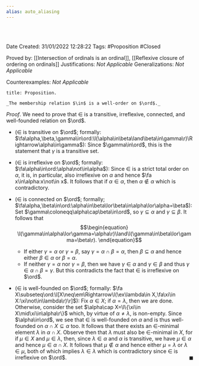 ```yaml
---
alias: auto_aliasing
---
```


<br />
<br />

Date Created: 31/01/2022 12:28:22
Tags: #Proposition #Closed 

Proved by: [[Intersection of ordinals is an ordinal]], [[Reflexive closure of ordering on ordinals]]
Justifications: _Not Applicable_
Generalizations: _Not Applicable_

Counterexamples: _Not Applicable_

``` ad-Proposition
title: Proposition.

_The membership relation $\in$ is a well-order on $\ord$._

```

_Proof_. We need to prove that $\in$ is a transitive, irreflexive, connected, and well-founded relation on $\ord$.
* ($\in$ is transitive on $\ord$; formally: $\fa\alpha,\beta,\gamma\in\ord:\l(\alpha\in\beta\land\beta\in\gamma\r)\Rightarrow\alpha\in\gamma$): Since $\gamma\in\ord$, this is the statement that $\gamma$ is a transitive set.

* ($\in$ is irreflexive on $\ord$; formally: $\fa\alpha\in\ord:\alpha\not\in\alpha$): Since $\in$ is a strict total order on $\alpha$, it is, in particular, also irreflexive on $\alpha$ and hence $\fa x\in\alpha:x\not\in x$. It follows that if $\alpha\in\alpha$, then $\alpha\not\in\alpha$ which is contradictory.
* ($\in$ is connected on $\ord$; formally; $\fa\alpha,\beta\in\ord:\alpha\in\beta\lor\beta\in\alpha\lor\alpha=\beta$): Set $\gamma\coloneqq\alpha\cap\beta\in\ord$, so $\gamma\subseteq\alpha$ and $\gamma\subseteq\beta$. It follows that$$\begin{equation}
    \l(\gamma\in\alpha\lor\gamma=\alpha\r)\land\l(\gamma\in\beta\lor\gamma=\beta\r).
 \end{equation}$$
    * If either $\gamma=\alpha$ or $\gamma=\beta$, say $\gamma=\alpha\cap\beta=\alpha$, then $\beta\subseteq\alpha$ and hence either $\beta\in\alpha$ or $\beta=\alpha$.
    * If neither $\gamma=\alpha$ nor $\gamma=\beta$, then we have $\gamma\in\alpha$ and $\gamma\in\beta$ and thus $\gamma\in\alpha\cap\beta=\gamma$. But this contradicts the fact that $\in$ is irreflexive on $\ord$.
* ($\in$ is well-founded on $\ord$; formally: $\fa X\subseteq\ord:\l[X\neq\em\Rightarrow\l(\ex\lambda\in X,\fa\xi\in X:\xi\not\in\lambda\r)\r]$): Fix $\alpha\in X$; if $\alpha=\lambda$, then we are done. Otherwise, consider the set $\alpha\cap X=\l\{\xi\in X\mid\xi\in\alpha\r\}$ which, by virtue of $\alpha\neq\lambda$, is non-empty. Since $\alpha\in\ord$, we see that $\in$ is well-founded on $\alpha$ and is thus well-founded on $\alpha\cap X\subseteq\alpha$ too. It follows that there exists an $\in$-minimal element $\lambda$ in $\alpha\cap X$. Observe then that $\lambda$ must also be $\in$-minimal in $X$, for if $\mu\in X$ and $\mu\in\lambda$, then, since $\lambda\in\alpha$ and $\alpha$ is transitive, we have $\mu\in\alpha$ and hence $\mu\in\alpha\cap X$. It follows that $\mu\not\in\alpha$ and hence either $\mu=\lambda$ or $\lambda\in\mu$, both of which implies $\lambda\in\lambda$ which is contradictory since $\in$ is irreflexive on $\ord$.<span style="float:right;">$\blacksquare$</span>
